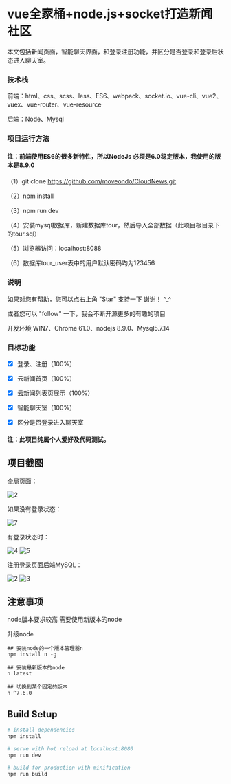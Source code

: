 # vue全家桶+node.js+socket打造新闻社区


 本文包括新闻页面，智能聊天界面，和登录注册功能，并区分是否登录和登录后状态进入聊天室。
 
 ### 技术栈

前端：html、css、scss、less、ES6、webpack、socket.io、vue-cli、vue2、vuex、vue-router、vue-resource

后端：Node、Mysql

### 项目运行方法

#### 注：前端使用ES6的很多新特性，所以NodeJs 必须是6.0稳定版本，我使用的版本是8.9.0

（1）git clone https://github.com/moveondo/CloudNews.git

（2）npm install

（3）npm run dev

（4）安装mysql数据库，新建数据库tour，然后导入全部数据（此项目根目录下的tour.sql）

（5）浏览器访问：localhost:8088

（6）数据库tour_user表中的用户默认密码均为123456

### 说明

如果对您有帮助，您可以点右上角 "Star" 支持一下 谢谢！ ^_^

或者您可以 "follow" 一下，我会不断开源更多的有趣的项目

开发环境 WIN7、Chrome 61.0、nodejs 8.9.0、Mysql5.7.14


### 目标功能

- [x] 登录、注册（100%）
- [x] 云新闻首页（100%）
- [x] 云新闻列表页展示（100%）
- [x] 智能聊天室（100%）
- [x] 区分是否登录进入聊天室


#### 注：此项目纯属个人爱好及代码测试。

## 项目截图

全局页面：

![2](https://github.com/moveondo/CloudNews/blob/master/static/image/2.png)

如果没有登录状态：

![7](https://github.com/moveondo/CloudNews/blob/master/static/image/7.png)

有登录状态时：

![4](https://github.com/moveondo/CloudNews/blob/master/static/image/5.png)
![5](https://github.com/moveondo/CloudNews/blob/master/static/image/1.png)

注册登录页面后端MySQL：

![2](https://github.com/moveondo/CloudNews/blob/master/static/image/3.png)
![3](https://github.com/moveondo/CloudNews/blob/master/static/image/4.png)




## 注意事项

node版本要求较高 需要使用新版本的node

升级node

```shell
## 安装node的一个版本管理器n
npm install n -g  

## 安装最新版本的node
n latest  

## 切换到某个固定的版本
n ^7.6.0  
```

## Build Setup

``` bash
# install dependencies
npm install

# serve with hot reload at localhost:8080
npm run dev

# build for production with minification
npm run build


```


